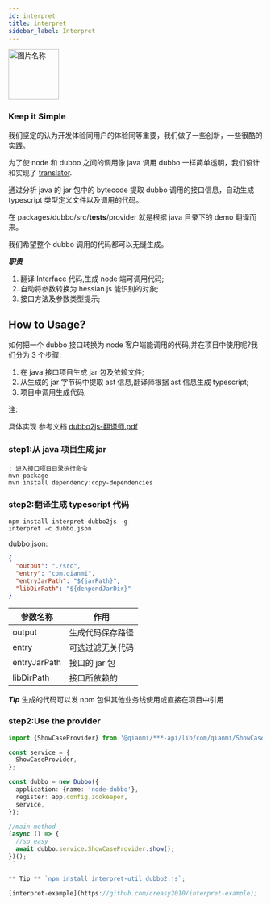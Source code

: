 ```yaml
---
id: interpret
title: interpret
sidebar_label: Interpret
---
```


<img src="http://oss-hz.qianmi.com/x-site/dev/doc/dong/video2deal/xsite/interpret/鹦鹉.png" width = "100" alt="图片名称" align=center />

### Keep it Simple

我们坚定的认为开发体验同用户的体验同等重要，我们做了一些创新，一些很酷的实践。

为了使 node 和 dubbo 之间的调用像 java 调用 dubbo 一样简单透明，我们设计和实现了 [translator](./packages/interpret-cli).

通过分析 java 的 jar 包中的 bytecode 提取 dubbo 调用的接口信息，自动生成 typescript 类型定义文件以及调用的代码。

在 packages/dubbo/src/**tests**/provider 就是根据 java 目录下的 demo 翻译而来。

我们希望整个 dubbo 调用的代码都可以无缝生成。

**_职责_**

1.  翻译 Interface 代码,生成 node 端可调用代码;
2.  自动将参数转换为 hessian.js 能识别的对象;
3.  接口方法及参数类型提示;

## How to Usage?

如何把一个 dubbo 接口转换为 node 客户端能调用的代码,并在项目中使用呢?我们分为 3 个步骤:

1.  在 java 接口项目生成 jar 包及依赖文件;
2.  从生成的 jar 字节码中提取 ast 信息,翻译师根据 ast 信息生成 typescript;
3.  项目中调用生成代码;

注:

具体实现 参考文档 [dubbo2js-翻译师.pdf](https://github.com/hufeng/iThink/blob/master/talk/dubbo2js-%E7%BF%BB%E8%AF%91%E5%B8%88.pdf)

### step1:从 java 项目生成 jar

```shell
; 进入接口项目目录执行命令
mvn package
mvn install dependency:copy-dependencies
```

### step2:翻译生成 typescript 代码

```shell
npm install interpret-dubbo2js -g
interpret -c dubbo.json
```

dubbo.json:

```json
{
  "output": "./src",
  "entry": "com.qianmi",
  "entryJarPath": "${jarPath}",
  "libDirPath": "${denpendJarDir}"
}
```

| 参数名称     | 作用             |
| ------------ | ---------------- |
| output       | 生成代码保存路径 |
| entry        | 可选过滤无关代码 |
| entryJarPath | 接口的 jar 包    |
| libDirPath   | 接口所依赖的     |

**_Tip_** 生成的代码可以发 npm 包供其他业务线使用或直接在项目中引用

### step2:Use the provider

```typescript
import {ShowCaseProvider} from '@qianmi/***-api/lib/com/qianmi/ShowCaseProvider';

const service = {
  ShowCaseProvider,
};

const dubbo = new Dubbo({
  application: {name: 'node-dubbo'},
  register: app.config.zookeeper,
  service,
});

//main method
(async () => {
  //so easy
  await dubbo.service.ShowCaseProvider.show();
})();
``

**_Tip_** `npm install interpret-util dubbo2.js`;

[interpret-example](https://github.com/creasy2010/interpret-example);